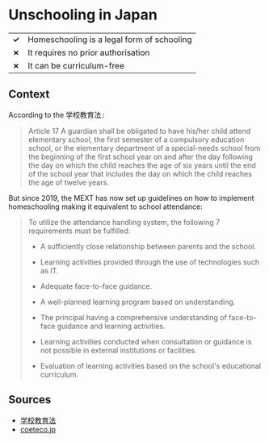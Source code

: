 # Unschooling in Japan
| | |
|-|-|
| __✓__ | Homeschooling is a legal form of schooling |
| __✗__ | It requires no prior authorisation |
| __✗__ | It can be curriculum-free |

## Context

According to the 学校教育法 :

> Article 17 A guardian shall be obligated to have his/her child attend elementary school, the first semester of a compulsory education school, or the elementary department of a special-needs school from the beginning of the first school year on and after the day following the day on which the child reaches the age of six years until the end of the school year that includes the day on which the child reaches the age of twelve years.

But since 2019, the MEXT has now set up guidelines on how to implement
homeschooling making it equivalent
to school attendance:

> To utilize the attendance handling system, the following 7 requirements must be fulfilled:
>
> * A sufficiently close relationship between parents and the school.
> 
> * Learning activities provided through the use of technologies such as IT.
> 
> * Adequate face-to-face guidance.
> 
> * A well-planned learning program based on understanding.
> 
> * The principal having a comprehensive understanding of face-to-face guidance and learning activities.
> 
> * Learning activities conducted when consultation or guidance is not possible in external institutions or facilities.
> 
> * Evaluation of learning activities based on the school's educational curriculum.

## Sources

* [学校教育法](https://elaws.e-gov.go.jp/document?lawid=322AC0000000026#I)
* [coeteco.jp](https://coeteco.jp/articles/13071)

